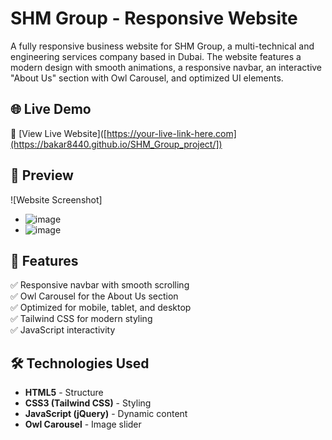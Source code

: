 # SHM Group - Responsive Website

A fully responsive business website for SHM Group, a multi-technical and engineering services company based in Dubai. The website features a modern design with smooth animations, a responsive navbar, an interactive "About Us" section with Owl Carousel, and optimized UI elements.

## 🌐 Live Demo
🔗 [View Live Website]([https://your-live-link-here.com](https://bakar8440.github.io/SHM_Group_project/]) 

## 📸 Preview
![Website Screenshot]
* ![image](https://github.com/user-attachments/assets/e9fbce98-2426-42a1-a8b8-e7cdda0015f2)
* ![image](https://github.com/user-attachments/assets/0f9a0919-2751-4c85-b48c-be1b37f22ea3)



## 🚀 Features
✅ Responsive navbar with smooth scrolling  
✅ Owl Carousel for the About Us section  
✅ Optimized for mobile, tablet, and desktop  
✅ Tailwind CSS for modern styling  
✅ JavaScript interactivity  

## 🛠️ Technologies Used
- **HTML5** - Structure  
- **CSS3 (Tailwind CSS)** - Styling  
- **JavaScript (jQuery)** - Dynamic content  
- **Owl Carousel** - Image slider  
